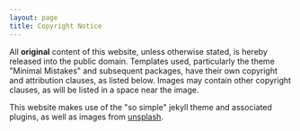 ```yaml
---
layout: page
title: Copyright Notice
---
```

All **original** content of this website, unless otherwise stated, is hereby released into the public domain. Templates used, particularly the theme "Minimal Mistakes" and subsequent packages, have their own copyright and attribution clauses, as listed below. Images may contain other copyright clauses, as will be listed in a space near the image.

This website makes use of the "so simple" jekyll theme and associated plugins, as well as images from [unsplash](unsplash.com).
